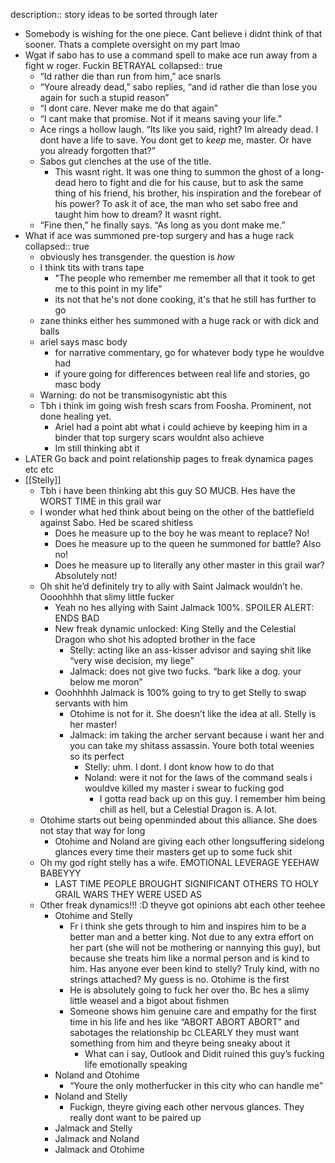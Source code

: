description:: story ideas to be sorted through later

- Somebody is wishing for the one piece. Cant believe i didnt think of that sooner. Thats a complete oversight on my part lmao
- Wgat if sabo has to use a command spell to make ace run away from a fight w roger. Fuckin BETRAYAL
  collapsed:: true
	- “Id rather die than run from him,” ace snarls
	- “Youre already dead,” sabo replies, “and id rather die than lose you again for such a stupid reason”
	- “I dont care. Never make me do that again”
	- “I cant make that promise. Not if it means saving your life.”
	- Ace rings a hollow laugh. “Its like you said, right? Im already dead. I dont have a life to save. You dont get to *keep* me, master. Or have you already forgotten that?”
	- Sabos gut clenches at the use of the title.
		- This wasnt right. It was one thing to summon the ghost of a long-dead hero to fight and die for his cause, but to ask the same thing of his friend, his brother, his inspiration and the forebear of his power? To ask it of ace, the man who set sabo free and taught him how to dream? It wasnt right.
	- “Fine then,” he finally says. “As long as you dont make me.”
- What if ace was summoned pre-top surgery and has a huge rack
  collapsed:: true
	- obviously hes transgender. the question is *how*
	- I think tits with trans tape
		- "The people who remember me remember all that it took to get me to this point in my life"
		- its not that he's not done cooking, it's that he still has further to go
	- zane thinks either hes summoned with a huge rack or with dick and balls
	- ariel says masc body
		- for narrative commentary, go for whatever body type he wouldve had
		- if youre going for differences between real life and stories, go masc body
	- Warning: do not be transmisogynistic abt this
	- Tbh i think im going wish fresh scars from Foosha. Prominent, not done healing yet.
		- Ariel had a point abt what i could achieve by keeping him in a binder that top surgery scars wouldnt also achieve
		- Im still thinking abt it
- LATER Go back and point relationship pages to freak dynamica pages etc etc
- [[Stelly]]
	- Tbh i have been thinking abt this guy SO MUCB. Hes have the WORST TIME in this grail war
	- I wonder what hed think about being on the other of the battlefield against Sabo. Hed be scared shitless
		- Does he measure up to the boy he was meant to replace? No!
		- Does he measure up to the queen he summoned for battle? Also no!
		- Does he measure up to literally any other master in this grail war? Absolutely not!
	- Oh shit he’d definitely try to ally with Saint Jalmack wouldn’t he. Oooohhhh that slimy little fucker
		- Yeah no hes allying with Saint Jalmack 100%. SPOILER ALERT: ENDS BAD
		- New freak dynamic unlocked: King Stelly and the Celestial Dragon who shot his adopted brother in the face
			- Stelly: acting like an ass-kisser advisor  and saying shit like “very wise decision, my liege”
			- Jalmack: does not give two fucks. “bark like a dog. your below me moron”
		- Ooohhhhh Jalmack is 100% going to try to get Stelly to swap servants with him
			- Otohime is not for it. She doesn’t like the idea at all. Stelly is her master!
			- Jalmack: im taking the archer servant because i want her and you can take my shitass assassin. Youre both total weenies so its perfect
				- Stelly: uhm. I dont. I dont know how to do that
				- Noland: were it not for the laws of the command seals i wouldve killed my master i swear to fucking god
					- I gotta read back up on this guy. I remember him being chill as hell, but a Celestial Dragon is. A lot.
	- Otohime starts out being openminded about this alliance. She does not stay that way for long
		- Otohime and Noland are giving each other longsuffering sidelong glances every time their masters get up to some fuck shit
	- Oh my god right stelly has a wife. EMOTIONAL LEVERAGE YEEHAW BABEYYY
		- LAST TIME PEOPLE BROUGHT SIGNIFICANT OTHERS TO HOLY GRAIL WARS THEY WERE USED AS
	- Other freak dynamics!!! :D theyve got opinions abt each other teehee
		- Otohime and Stelly
			- Fr i think she gets through to him and inspires him to be a better man and a better king. Not due to any extra effort on her part (she will not be mothering or nannying this guy), but because she treats him like a normal person and is kind to him. Has anyone ever been kind to stelly? Truly kind, with no strings attached? My guess is no. Otohime is the first
			- He is absolutely going to fuck her over tho. Bc hes a slimy little weasel and a bigot about fishmen
			- Someone shows him genuine care and empathy for the first time in his life and hes like “ABORT ABORT ABORT” and sabotages the relationship bc CLEARLY they must want something from him and theyre being sneaky about it
				- What can i say, Outlook and Didit ruined this guy’s fucking life emotionally speaking
		- Noland and Otohime
			- “Youre the only motherfucker in this city who can handle me”
		- Noland and Stelly
			- Fuckign, theyre giving each other nervous glances. They really dont want to be paired up
		- Jalmack and Stelly
		- Jalmack and Noland
		- Jalmack and Otohime